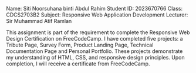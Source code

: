 Name: Siti Noorsuhana binti Abdul Rahim
Student ID: 2023670766
Class: CDCS2703B2
Subject: Responsive Web Application Development
Lecturer: Sir Muhammad Atif Ramlan

This assignment is part of the requirement to complete the Responsive Web Design Certification on FreeCodeCamp. 
I have completed five projects: a Tribute Page, Survey Form, Product Landing Page, Technical Documentation Page
and Personal Portfolio. These projects demonstrate my understanding of HTML, CSS, and responsive design principles. 
Upon completion, I will receive a certificate from FreeCodeCamp.
